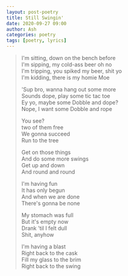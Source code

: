 ```yaml
---
layout: post-poetry
title: Still Swingin'
date: 2020-09-27 09:00
author: Ash
categories: poetry
tags: [poetry, lyrics]
---
```

> I'm sitting, down on the bench before  
I'm sipping, my cold-ass beer oh no  
I'm tripping, you spiked my beer, shit yo  
I'm kidding, there is my homie Moe  
> 
> 'Sup bro, wanna hang out some more  
Sounds dope, play some tic tac toe  
Ey yo, maybe some Dobble and dope?  
Nope, I want some Dobble and rope  
> 
> You see?  
two of them free  
We gonna succeed  
Run to the tree  
> 
> Get on those things  
And do some more swings  
Get up and down  
And round and round  
> 
> I'm having fun  
It has only begun  
And when we are done  
There's gonna be none  
> 
> My stomach was full  
But it's empty now  
Drank 'til I felt dull  
Shit, anyhow  
> 
> I'm having a blast  
Right back to the cask  
Fill my glass to the brim  
Right back to the swing

